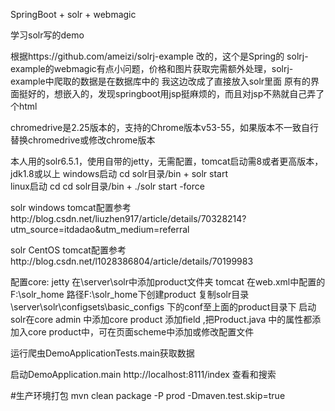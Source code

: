 SpringBoot + solr + webmagic

学习solr写的demo

根据https://github.com/ameizi/solrj-example 改的，这个是Spring的
solrj-example的webmagic有点小问题，价格和图片获取完需额外处理，solrj-example中爬取的数据是在数据库中的
我这边改成了直接放入solr里面
原有的界面挺好的，想嵌入的，发现springboot用jsp挺麻烦的，而且对jsp不熟就自己弄了个html

chromedrive是2.25版本的，支持的Chrome版本v53-55，如果版本不一致自行替换chromedrive或修改chrome版本

本人用的solr6.5.1，使用自带的jetty，无需配置，tomcat启动需8或者更高版本，jdk1.8或以上 
windows启动  cd solr目录/bin + solr start   
linux启动  cd cd solr目录/bin + ./solr start -force 

solr windows tomcat配置参考http://blog.csdn.net/liuzhen917/article/details/70328214?utm_source=itdadao&utm_medium=referral

solr CentOS tomcat配置参考http://blog.csdn.net/l1028386804/article/details/70199983

配置core:
jetty 在\server\solr中添加product文件夹
tomcat 在web.xml中配置的  <env-entry-value>F:\solr_home</env-entry-value> 路径F:\solr_home下创建product
复制solr目录\server\solr\configsets\basic_configs 下的conf至上面的product目录下
启动solr在core admin 中添加core  product
添加field ,把Product.java 中的属性都添加入core product中，可在页面scheme中添加或修改配置文件

运行爬虫DemoApplicationTests.main获取数据

启动DemoApplication.main 
http://localhost:8111/index 查看和搜索




#生产环境打包
mvn clean package -P prod -Dmaven.test.skip=true





